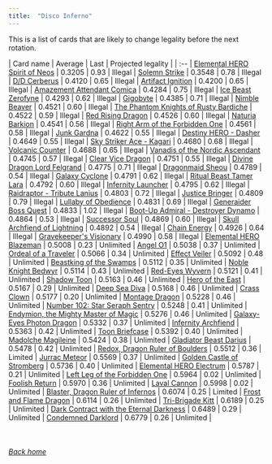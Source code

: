 ```yaml
---
title:  "Disco Inferno"
---
```


This is a list of cards that are likely to change legality before the next rotation.

| Card name | Average | Last | Projected legality |
| :-- |
[Elemental HERO Spirit of Neos](https://db.ygoprodeck.com/card/?search=Elemental%20HERO%20Spirit%20of%20Neos) | 0.3205 | 0.93 | Illegal |
[Solemn Strike](https://db.ygoprodeck.com/card/?search=Solemn%20Strike) | 0.3548 | 0.78 | Illegal |
[D/D Cerberus](https://db.ygoprodeck.com/card/?search=D/D%20Cerberus) | 0.4120 | 0.65 | Illegal |
[Artifact Ignition](https://db.ygoprodeck.com/card/?search=Artifact%20Ignition) | 0.4200 | 0.65 | Illegal |
[Amazement Attendant Comica](https://db.ygoprodeck.com/card/?search=Amazement%20Attendant%20Comica) | 0.4284 | 0.75 | Illegal |
[Ice Beast Zerofyne](https://db.ygoprodeck.com/card/?search=Ice%20Beast%20Zerofyne) | 0.4293 | 0.62 | Illegal |
[Gigobyte](https://db.ygoprodeck.com/card/?search=Gigobyte) | 0.4385 | 0.71 | Illegal |
[Nimble Beaver](https://db.ygoprodeck.com/card/?search=Nimble%20Beaver) | 0.4521 | 0.60 | Illegal |
[The Phantom Knights of Rusty Bardiche](https://db.ygoprodeck.com/card/?search=The%20Phantom%20Knights%20of%20Rusty%20Bardiche) | 0.4522 | 0.59 | Illegal |
[Red Rising Dragon](https://db.ygoprodeck.com/card/?search=Red%20Rising%20Dragon) | 0.4526 | 0.60 | Illegal |
[Naturia Barkion](https://db.ygoprodeck.com/card/?search=Naturia%20Barkion) | 0.4541 | 0.56 | Illegal |
[Right Arm of the Forbidden One](https://db.ygoprodeck.com/card/?search=Right%20Arm%20of%20the%20Forbidden%20One) | 0.4561 | 0.58 | Illegal |
[Junk Gardna](https://db.ygoprodeck.com/card/?search=Junk%20Gardna) | 0.4622 | 0.55 | Illegal |
[Destiny HERO - Dasher](https://db.ygoprodeck.com/card/?search=Destiny%20HERO%20-%20Dasher) | 0.4649 | 0.55 | Illegal |
[Sky Striker Ace - Kagari](https://db.ygoprodeck.com/card/?search=Sky%20Striker%20Ace%20-%20Kagari) | 0.4680 | 0.68 | Illegal |
[Volcanic Counter](https://db.ygoprodeck.com/card/?search=Volcanic%20Counter) | 0.4688 | 0.65 | Illegal |
[Vanadis of the Nordic Ascendant](https://db.ygoprodeck.com/card/?search=Vanadis%20of%20the%20Nordic%20Ascendant) | 0.4745 | 0.57 | Illegal |
[Clear Vice Dragon](https://db.ygoprodeck.com/card/?search=Clear%20Vice%20Dragon) | 0.4751 | 0.55 | Illegal |
[Divine Dragon Lord Felgrand](https://db.ygoprodeck.com/card/?search=Divine%20Dragon%20Lord%20Felgrand) | 0.4775 | 0.71 | Illegal |
[Dragonmaid Sheou](https://db.ygoprodeck.com/card/?search=Dragonmaid%20Sheou) | 0.4789 | 0.54 | Illegal |
[Galaxy Cyclone](https://db.ygoprodeck.com/card/?search=Galaxy%20Cyclone) | 0.4791 | 0.62 | Illegal |
[Ritual Beast Tamer Lara](https://db.ygoprodeck.com/card/?search=Ritual%20Beast%20Tamer%20Lara) | 0.4792 | 0.60 | Illegal |
[Infernity Launcher](https://db.ygoprodeck.com/card/?search=Infernity%20Launcher) | 0.4795 | 0.62 | Illegal |
[Raidraptor - Tribute Lanius](https://db.ygoprodeck.com/card/?search=Raidraptor%20-%20Tribute%20Lanius) | 0.4803 | 0.72 | Illegal |
[Justice Bringer](https://db.ygoprodeck.com/card/?search=Justice%20Bringer) | 0.4809 | 0.79 | Illegal |
[Lullaby of Obedience](https://db.ygoprodeck.com/card/?search=Lullaby%20of%20Obedience) | 0.4831 | 0.69 | Illegal |
[Generaider Boss Quest](https://db.ygoprodeck.com/card/?search=Generaider%20Boss%20Quest) | 0.4833 | 1.02 | Illegal |
[Boot-Up Admiral - Destroyer Dynamo](https://db.ygoprodeck.com/card/?search=Boot-Up%20Admiral%20-%20Destroyer%20Dynamo) | 0.4864 | 0.53 | Illegal |
[Successor Soul](https://db.ygoprodeck.com/card/?search=Successor%20Soul) | 0.4869 | 0.60 | Illegal |
[Skull Archfiend of Lightning](https://db.ygoprodeck.com/card/?search=Skull%20Archfiend%20of%20Lightning) | 0.4892 | 0.54 | Illegal |
[Chain Energy](https://db.ygoprodeck.com/card/?search=Chain%20Energy) | 0.4926 | 0.64 | Illegal |
[Gravekeeper's Visionary](https://db.ygoprodeck.com/card/?search=Gravekeeper's%20Visionary) | 0.4990 | 0.58 | Illegal |
[Elemental HERO Blazeman](https://db.ygoprodeck.com/card/?search=Elemental%20HERO%20Blazeman) | 0.5008 | 0.23 | Unlimited |
[Angel O1](https://db.ygoprodeck.com/card/?search=Angel%20O1) | 0.5038 | 0.37 | Unlimited |
[Ordeal of a Traveler](https://db.ygoprodeck.com/card/?search=Ordeal%20of%20a%20Traveler) | 0.5066 | 0.34 | Unlimited |
[Effect Veiler](https://db.ygoprodeck.com/card/?search=Effect%20Veiler) | 0.5092 | 0.48 | Unlimited |
[Beastking of the Swamps](https://db.ygoprodeck.com/card/?search=Beastking%20of%20the%20Swamps) | 0.5112 | 0.35 | Unlimited |
[Noble Knight Bedwyr](https://db.ygoprodeck.com/card/?search=Noble%20Knight%20Bedwyr) | 0.5114 | 0.43 | Unlimited |
[Red-Eyes Wyvern](https://db.ygoprodeck.com/card/?search=Red-Eyes%20Wyvern) | 0.5121 | 0.41 | Unlimited |
[Shadow Toon](https://db.ygoprodeck.com/card/?search=Shadow%20Toon) | 0.5163 | 0.46 | Unlimited |
[Hero of the East](https://db.ygoprodeck.com/card/?search=Hero%20of%20the%20East) | 0.5167 | 0.29 | Unlimited |
[Deep Sea Diva](https://db.ygoprodeck.com/card/?search=Deep%20Sea%20Diva) | 0.5168 | 0.46 | Unlimited |
[Crass Clown](https://db.ygoprodeck.com/card/?search=Crass%20Clown) | 0.5177 | 0.20 | Unlimited |
[Montage Dragon](https://db.ygoprodeck.com/card/?search=Montage%20Dragon) | 0.5228 | 0.46 | Unlimited |
[Number 102: Star Seraph Sentry](https://db.ygoprodeck.com/card/?search=Number%20102:%20Star%20Seraph%20Sentry) | 0.5248 | 0.41 | Unlimited |
[Endymion, the Mighty Master of Magic](https://db.ygoprodeck.com/card/?search=Endymion,%20the%20Mighty%20Master%20of%20Magic) | 0.5276 | 0.46 | Unlimited |
[Galaxy-Eyes Photon Dragon](https://db.ygoprodeck.com/card/?search=Galaxy-Eyes%20Photon%20Dragon) | 0.5332 | 0.37 | Unlimited |
[Infernity Archfiend](https://db.ygoprodeck.com/card/?search=Infernity%20Archfiend) | 0.5363 | 0.42 | Unlimited |
[Toon Briefcase](https://db.ygoprodeck.com/card/?search=Toon%20Briefcase) | 0.5392 | 0.40 | Unlimited |
[Madolche Magileine](https://db.ygoprodeck.com/card/?search=Madolche%20Magileine) | 0.5424 | 0.38 | Unlimited |
[Gladiator Beast Darius](https://db.ygoprodeck.com/card/?search=Gladiator%20Beast%20Darius) | 0.5478 | 0.42 | Unlimited |
[Redox, Dragon Ruler of Boulders](https://db.ygoprodeck.com/card/?search=Redox,%20Dragon%20Ruler%20of%20Boulders) | 0.5512 | 0.36 | Limited |
[Jurrac Meteor](https://db.ygoprodeck.com/card/?search=Jurrac%20Meteor) | 0.5569 | 0.37 | Unlimited |
[Golden Castle of Stromberg](https://db.ygoprodeck.com/card/?search=Golden%20Castle%20of%20Stromberg) | 0.5736 | 0.40 | Unlimited |
[Elemental HERO Electrum](https://db.ygoprodeck.com/card/?search=Elemental%20HERO%20Electrum) | 0.5787 | 0.21 | Unlimited |
[Left Leg of the Forbidden One](https://db.ygoprodeck.com/card/?search=Left%20Leg%20of%20the%20Forbidden%20One) | 0.5964 | 0.02 | Unlimited |
[Foolish Return](https://db.ygoprodeck.com/card/?search=Foolish%20Return) | 0.5970 | 0.36 | Unlimited |
[Laval Cannon](https://db.ygoprodeck.com/card/?search=Laval%20Cannon) | 0.5998 | 0.02 | Unlimited |
[Blaster, Dragon Ruler of Infernos](https://db.ygoprodeck.com/card/?search=Blaster,%20Dragon%20Ruler%20of%20Infernos) | 0.6074 | 0.25 | Limited |
[Frost and Flame Dragon](https://db.ygoprodeck.com/card/?search=Frost%20and%20Flame%20Dragon) | 0.6114 | 0.26 | Unlimited |
[Tri-Brigade Kitt](https://db.ygoprodeck.com/card/?search=Tri-Brigade%20Kitt) | 0.6189 | 0.25 | Unlimited |
[Dark Contract with the Eternal Darkness](https://db.ygoprodeck.com/card/?search=Dark%20Contract%20with%20the%20Eternal%20Darkness) | 0.6489 | 0.29 | Unlimited |
[Condemned Darklord](https://db.ygoprodeck.com/card/?search=Condemned%20Darklord) | 0.6779 | 0.26 | Unlimited |

<br>

###### [Back home](index)